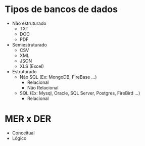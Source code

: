 # Tipos de bancos de dados
- Não estruturado
  - TXT
  - DOC
  - PDF
- Semiestruturado
  - CSV
  - XML
  - JSON
  - XLS (Excel)
- Estruturado
  - Não SQL (Ex: MongoDB, FireBase ...)
    - Relacional
    - Não Relacional
  - SQL (Ex: Mysql, Oracle, SQL Server, Postgres, FireBird ...)
    - Relacional

# MER x DER
- Conceitual
- Lógico
